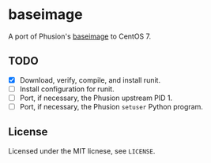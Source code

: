 # baseimage

A port of Phusion's [baseimage][baseimage] to CentOS 7.

## TODO

 - [x] Download, verify, compile, and install runit.
 - [ ] Install configuration for runit.
 - [ ] Port, if necessary, the Phusion upstream PID 1.
 - [ ] Port, if necessary, the Phusion `setuser` Python program.

## License

Licensed under the MIT licnese, see `LICENSE`.

 [baseimage]: https://github.com/phusion/baseimage-docker
